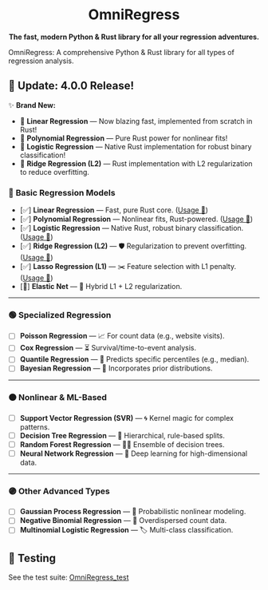 <h1 align="center">OmniRegress </h1>
<p align="center"><b>The fast, modern Python & Rust library for all your regression adventures.</b></p>

OmniRegress: A comprehensive Python & Rust library for all types of regression analysis.

## 🚀 Update: 4.0.0 Release!

✨ **Brand New:**  
- 🦀 **Linear Regression** — Now blazing fast, implemented from scratch in Rust!  
- 🦀 **Polynomial Regression** — Pure Rust power for nonlinear fits!  
- 🦀 **Logistic Regression** — Native Rust implementation for robust binary classification!
- 🦀 **Ridge Regression (L2)** — Rust implementation with L2 regularization to reduce overfitting.

### 🔵 **Basic Regression Models**  
- [✅] **Linear Regression** — Fast, pure Rust core. ([Usage 🚀](docs/Usage/LinearRegression.md))
- [✅] **Polynomial Regression** — Nonlinear fits, Rust-powered. ([Usage 🚀](docs/Usage/PolynomialRegression.md))
- [✅] **Logistic Regression** — Native Rust, robust binary classification. ([Usage 🚀](docs/Usage/LogisticRegression.md))
- [✅] **Ridge Regression (L2)** — 🛡️ Regularization to prevent overfitting.([Usage 🚀](docs/Usage/RidgeRegression.md))
- [✅] **Lasso Regression (L1)** — ✂️ Feature selection with L1 penalty.([Usage 🚀](docs/Usage/LassoRegression.md))
- [🚧] **Elastic Net** — 🧬 Hybrid L1 + L2 regularization.

---

### 🟢 **Specialized Regression**  
- [ ] **Poisson Regression** — 📈 For count data (e.g., website visits).
- [ ] **Cox Regression** — ⏳ Survival/time-to-event analysis.
- [ ] **Quantile Regression** — 🎯 Predicts specific percentiles (e.g., median).
- [ ] **Bayesian Regression** — 🎲 Incorporates prior distributions.

---

### 🟠 **Nonlinear & ML-Based**  
- [ ] **Support Vector Regression (SVR)** — 🌀 Kernel magic for complex patterns.
- [ ] **Decision Tree Regression** — 🌳 Hierarchical, rule-based splits.
- [ ] **Random Forest Regression** — 🌲🌲 Ensemble of decision trees.
- [ ] **Neural Network Regression** — 🧠 Deep learning for high-dimensional data.

---

### 🟣 **Other Advanced Types**  
- [ ] **Gaussian Process Regression** — 🔮 Probabilistic nonlinear modeling.
- [ ] **Negative Binomial Regression** — 🧮 Overdispersed count data.
- [ ] **Multinomial Logistic Regression** — 🏷️ Multi-class classification.

## 🧪 Testing

See the test suite: [OmniRegress\_test](https://github.com/42Wor/OmniRegress_test)